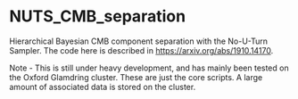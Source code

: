 # NUTS_CMB_separation
Hierarchical Bayesian CMB component separation with the No-U-Turn Sampler. The code here is described in https://arxiv.org/abs/1910.14170.

Note - This is still under heavy development, and has mainly been tested on the Oxford Glamdring cluster. These are just the core scripts. A large amount of associated data is stored on the cluster.
